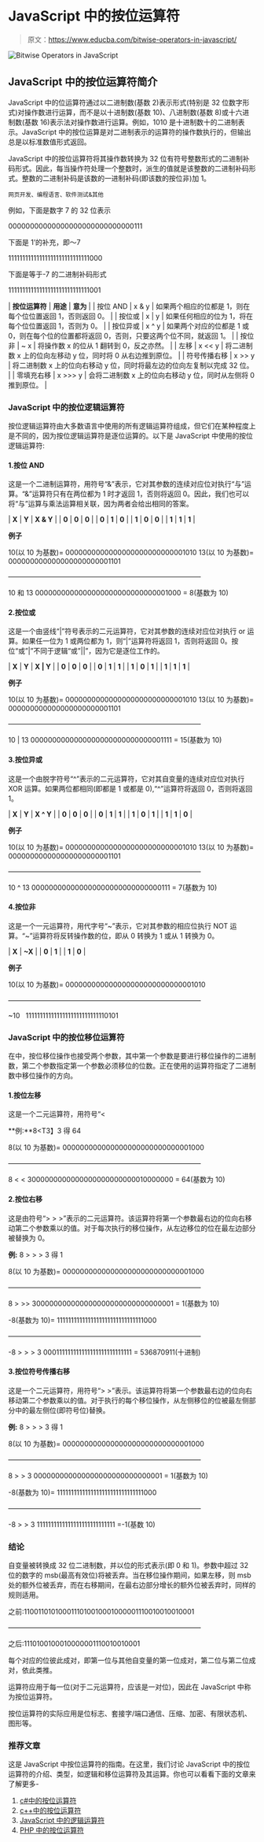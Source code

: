 # JavaScript 中的按位运算符

> 原文：<https://www.educba.com/bitwise-operators-in-javascript/>

![Bitwise Operators in JavaScript](img/07171ef428491d32b52305a47c16f702.png)



## JavaScript 中的按位运算符简介

JavaScript 中的位运算符通过以二进制数(基数 2)表示形式(特别是 32 位数字形式)对操作数进行运算，而不是以十进制数(基数 10)、八进制数(基数 8)或十六进制数(基数 16)表示法对操作数进行运算。例如，1010 是十进制数十的二进制表示。JavaScript 中的按位运算是对二进制表示的运算符的操作数执行的，但输出总是以标准数值形式返回。

JavaScript 中的按位运算符将其操作数转换为 32 位有符号整数形式的二进制补码形式。因此，每当操作符处理一个整数时，派生的值就是该整数的二进制补码形式。整数的二进制补码是该数的一进制补码(即该数的按位非)加 1。

<small>网页开发、编程语言、软件测试&其他</small>

例如，下面是数字 7 的 32 位表示

00000000000000000000000000000111

下面是 1’的补充，即～7

11111111111111111111111111111000

下面是等于-7 的二进制补码形式

11111111111111111111111111111001

| **按位运算符** | **用途** | **意为** |
| 按位 AND | x & y | 如果两个相应的位都是 1，则在每个位位置返回 1，否则返回 0。 |
| 按位或 | x &#124; y | 如果任何相应的位为 1，将在每个位位置返回 1，否则为 0。 |
| 按位异或 | x ^ y | 如果两个对应的位都是 1 或 0，则在每个位的位置都将返回 0，否则，只要这两个位不同，就返回 1。 |
| 按位非 | ~ x | 将操作数 x 的位从 1 翻转到 0，反之亦然。 |
| 左移 | x << y | 将二进制数 x 上的位向左移动 y 位，同时将 0 从右边推到原位。 |
| 符号传播右移 | x >> y | 将二进制数 x 上的位向右移动 y 位，同时将最左边的位向左复制以完成 32 位。 |
| 零填充右移 | x >>> y | 会将二进制数 x 上的位向右移动 y 位，同时从左侧将 0 推到原位。 |

### JavaScript 中的按位逻辑运算符

按位逻辑运算符由大多数语言中使用的所有逻辑运算符组成，但它们在某种程度上是不同的，因为按位逻辑运算符是逐位运算的。以下是 JavaScript 中使用的按位逻辑运算符:

#### 1.按位 AND

这是一个二进制运算符，用符号“&”表示，它对其参数的连续对应位对执行“与”运算。“&”运算符只有在两位都为 1 时才返回 1，否则将返回 0。因此，我们也可以将“与”运算与乘法运算相关联，因为两者会给出相同的答案。

| **X** | **Y** | **X & Y** |
| **0** | **0** | **0** |
| **0** | **1** | **0** |
| **1** | **0** | **0** |
| **1** | **1** | **1** |

**例子**

10(以 10 为基数)= 0000000000000000000000000001010
13(以 10 为基数)= 000000000000000000000001101

————————————————————————————

10 和 13 0000000000000000000000000000001000 = 8(基数为 10)

#### 2.按位或

这是一个由竖线“|”符号表示的二元运算符，它对其参数的连续对应位对执行 or 运算。如果任一位为 1 或两位都为 1，则“|”运算符将返回 1，否则将返回 0。按位“或”|”不同于逻辑“或”||”，因为它是逐位工作的。

| **X** | **Y** | **X &#124; Y** |
| **0** | **0** | **0** |
| **0** | **1** | **1** |
| **1** | **0** | **1** |
| **1** | **1** | **1** |

**例子**

10(以 10 为基数)= 0000000000000000000000000001010
13(以 10 为基数)= 000000000000000000000001101

————————————————————————————

10 | 13 0000000000000000000000000000001111 = 15(基数为 10)

#### 3.按位异或

这是一个由脱字符号“^”表示的二元运算符，它对其自变量的连续对应位对执行 XOR 运算。如果两位都相同(即都是 1 或都是 0),“^”运算符将返回 0，否则将返回 1。

| **X** | **Y** | **X ^ Y** |
| **0** | **0** | **0** |
| **0** | **1** | **1** |
| **1** | **0** | **1** |
| **1** | **1** | **0** |

**例子**

10(以 10 为基数)= 0000000000000000000000000001010
13(以 10 为基数)= 000000000000000000000001101

————————————————————————————

10 ^ 13 000000000000000000000000000000111 = 7(基数为 10)

#### 4.按位非

这是一个一元运算符，用代字号“~”表示，它对其参数的相应位执行 NOT 运算。“~”运算符将反转操作数的位，即从 0 转换为 1 或从 1 转换为 0。

| **X** | **~X** |
| **0** | **1** |
| **1** | **0** |

**例子**

10(以 10 为基数)= 000000000000000000000000000001010

————————————————————————————

~10   11111111111111111111111111110101

### JavaScript 中的按位移位运算符

在中，按位移位操作也接受两个参数，其中第一个参数是要进行移位操作的二进制数，第二个参数指定第一个参数必须移位的位数。正在使用的运算符指定了二进制数中移位操作的方向。

#### 1.按位左移

这是一个二元运算符，用符号“<

**例:**8<T3】3 得 64

8(以 10 为基数)= 000000000000000000000000000001000

————————————————————————————

8 < < 3000000000000000000000000010000000 = 64(基数为 10)

#### 2.按位右移

这是由符号“> > >”表示的二元运算符。该运算符将第一个参数最右边的位向右移动第二个参数乘以的值。对于每次执行的移位操作，从左边移位的位在最左边部分被替换为 0。

**例:** 8 > > > 3 得 1

8(以 10 为基数)= 000000000000000000000000000001000

————————————————————————————

8 > >> 300000000000000000000000000000001 = 1(基数为 10)

-8(基数为 10)= 1111111111111111111111111111111000

————————————————————————————

-8 > > > 3 000111111111111111111111111111 = 536870911(十进制)

#### 3.按位符号传播右移

这是一个二元运算符，用符号“> >”表示。该运算符将第一个参数最右边的位向右移动第二个参数乘以的值。对于执行的每个移位操作，从左侧移位的位被最左侧部分中的最左侧位(即符号位)替换。

**例:** 8 > > > 3 得 1

8(以 10 为基数)= 000000000000000000000000000001000

————————————————————————————

8 > > 3 000000000000000000000000000001 = 1(基数为 10)

-8(基数为 10)= 1111111111111111111111111111111000

————————————————————————————

-8 > > 3 1111111111111111111111111111 =-1(基数 10)

### 结论

自变量被转换成 32 位二进制数，并以位的形式表示(即 0 和 1)。参数中超过 32 位的数字的 msb(最高有效位)将被丢弃。当在移位操作期间，如果左移，则 msb 处的额外位被丢弃，而在右移期间，在最右边部分增长的额外位被丢弃时，同样的规则适用。

之前:1100110101000111010010001000001110010010010001

————————————————————————————

之后:1110100100010000001110010010001

每个对应的位彼此成对，即第一位与其他自变量的第一位成对，第二位与第二位成对，依此类推。

运算符应用于每一位(对于二元运算符，应该是一对位)，因此在 JavaScript 中称为按位运算符。

按位运算符的实际应用是位标志、套接字/端口通信、压缩、加密、有限状态机、图形等。

### 推荐文章

这是 JavaScript 中按位运算符的指南。在这里，我们讨论 JavaScript 中的按位运算符的介绍、类型，如逻辑和移位运算符及其运算。你也可以看看下面的文章来了解更多-

1.  [c#中的按位运算符](https://www.educba.com/bitwise-operators-in-c-sharp/)
2.  [c++中的按位运算符](https://www.educba.com/bitwise-operators-in-c-plus-plus/)
3.  [JavaScript 中的逻辑运算符](https://www.educba.com/logical-operators-in-javascript/)
4.  [PHP 中的按位运算符](https://www.educba.com/bitwise-operators-in-php/)





